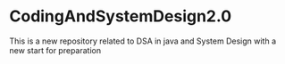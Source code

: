 # CodingAndSystemDesign2.0
This is a new repository related to DSA in java and System Design with a new start for preparation
